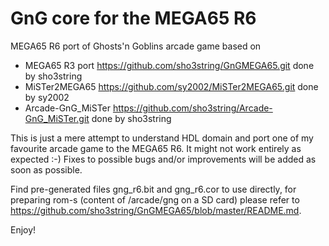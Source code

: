 GnG core for the MEGA65 R6
==========================

MEGA65 R6 port of Ghosts'n Goblins arcade game based on

* MEGA65 R3 port https://github.com/sho3string/GnGMEGA65.git done by sho3string
* MiSTer2MEGA65 https://github.com/sy2002/MiSTer2MEGA65.git done by sy2002
* Arcade-GnG_MiSTer https://github.com/sho3string/Arcade-GnG_MiSTer.git done by sho3string

This is just a mere attempt to understand HDL domain and port one of my favourite arcade game to the MEGA65 R6. 
It might not work entirely as expected :-) Fixes to possible bugs and/or improvements will be added as soon as possible.

Find pre-generated files gng_r6.bit and gng_r6.cor to use directly, for preparing rom-s (content of /arcade/gng on a SD card) please refer to https://github.com/sho3string/GnGMEGA65/blob/master/README.md.

Enjoy!